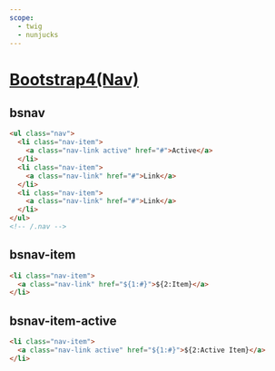 ```yaml
---
scope: 
  - twig
  - nunjucks
---
```

[Bootstrap4(Nav)](https://getbootstrap.com/docs/4.6/components/navs/)
=====================

bsnav
---------------------

```html
<ul class="nav">
  <li class="nav-item">
    <a class="nav-link active" href="#">Active</a>
  </li>
  <li class="nav-item">
    <a class="nav-link" href="#">Link</a>
  </li>
  <li class="nav-item">
    <a class="nav-link" href="#">Link</a>
  </li>
</ul>
<!-- /.nav -->
```

bsnav-item
---------------------

```html
<li class="nav-item">
  <a class="nav-link" href="${1:#}">${2:Item}</a>
</li>
```

bsnav-item-active
---------------------

```html
<li class="nav-item">
  <a class="nav-link active" href="${1:#}">${2:Active Item}</a>
</li>
```
